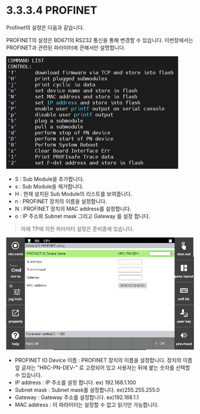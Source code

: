 ﻿# 3.3.3.4 PROFINET

Profinet의 설정은 다음과 같습니다.

PROFINET의 설정은 BD671의 RS232 통신을 통해 변경할 수 있습니다.
이번장에서는 PROFINET과 관련된 파라미터에 관해서만 설명합니다.

![Profinet Consol Image](../../../_assets/safetyio_profisafe/BD671_console.PNG)

 - S : Sub Module을 추가합니다.
 - s : Sub Module을 제거합니다.
 - H : 현재 설치된 Sub Module의 리스트를 보여줍니다.
 - n :  PROFINET 장치의 이름을 설정합니다.
 - N : PROFINET 장치의 MAC address를 설정합니다.
 - o : IP 주소와 Subnet mask 그리고 Gateway 를 설정 합니다. 

> 아래 TP에 의한 파라미터 설정은 준비중에 있습니다.

![Profinet TP Image](../../../_assets/safetyio_profisafe/profinet.PNG)

 - PROFINET IO Device 이름 : PROFINET 장치의 이름을 설정합니다. 장치의 이름 앞 글자는 "HRC-PN-DEV-" 로 고정되어 있고 사용자는 뒤에 붙는 숫자를 선택할 수 있습니다.
 - IP address : IP 주소를 설정 합니다. ex) 192.168.1.100
 - Subnet mask : Subnet mask를 설정합니다. ex)255.255.255.0
 - Gateway : Gateway 주소를 설정합니다. ex)192.168.1.1
 - MAC address : 이 파라미터는 설정할 수 없고 읽기만 가능합니다.